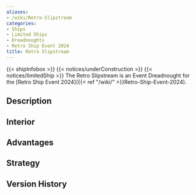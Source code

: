 ```yaml
---
aliases:
- /wiki/Retro-Slipstream
categories:
- Ships
- Limited Ships
- Dreadnoughts
- Retro Ship Event 2024
title: Retro Slipstream
---
```


{{< shipInfobox >}} {{< notices/underConstruction >}} {{< notices/limitedShip >}} The Retro Slipstream is an Event Dreadnought for the [Retro Ship Event 2024]({{< ref "/wiki/" >}}Retro-Ship-Event-2024). 

## Description

## Interior

## Advantages

## Strategy

## Version History
